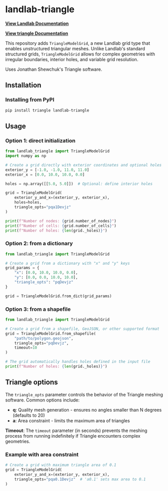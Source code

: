 # landlab-triangle

[**View Landlab Documentation**](https://landlab.readthedocs.io/)

[**View triangle Documentation**](https://www.cs.cmu.edu/~quake/triangle.html)

This repository adds `TriangleModelGrid`, a new Landlab grid type that enables unstructured triangular meshes. Unlike Landlab's standard structured grids, `TriangleModelGrid` allows for complex geometries with irregular boundaries, interior holes, and variable grid resolution.

Uses Jonathan Shewchuk's Triangle software.

## Installation

### Installing from PyPI

```bash
pip install triangle landlab-triangle
```

## Usage

### Option 1: direct initialization

```python
from landlab_triangle import TriangleModelGrid
import numpy as np

# Create a grid directly with exterior coordinates and optional holes
exterior_y = [-1.0, -1.0, 11.0, 11.0]
exterior_x = [0.0, 10.0, 10.0, 0.0]

holes = np.array([[5.0, 5.0]])  # Optional: define interior holes

grid = TriangleModelGrid(
    exterior_y_and_x=(exterior_y, exterior_x),
    holes=holes,
    triangle_opts="pqa1Devjz"
)

print(f"Number of nodes: {grid.number_of_nodes}")
print(f"Number of cells: {grid.number_of_cells}")
print(f"Number of holes: {len(grid._holes)}")
```

### Option 2: from a dictionary

```python
from landlab_triangle import TriangleModelGrid

# Create a grid from a dictionary with "x" and "y" keys
grid_params = {
    "x": [0.0, 10.0, 10.0, 0.0],
    "y": [0.0, 0.0, 10.0, 10.0],
    "triangle_opts": "pqDevjz"
}

grid = TriangleModelGrid.from_dict(grid_params)
```

### Option 3: from a shapefile

```python
from landlab_triangle import TriangleModelGrid

# Create a grid from a shapefile, GeoJSON, or other supported format
grid = TriangleModelGrid.from_shapefile(
    "path/to/polygon.geojson",
    triangle_opts="pqDevjz",
    timeout=10
)

# The grid automatically handles holes defined in the input file
print(f"Number of holes: {len(grid._holes)}")
```

## Triangle options

The `triangle_opts` parameter controls the behavior of the Triangle meshing software. Common options include:

- **q**: Quality mesh generation - ensures no angles smaller than N degrees (defaults to 20)
- **a**: Area constraint - limits the maximum area of triangles

**Timeout**: The `timeout` parameter (in seconds) prevents the meshing process from running indefinitely if Triangle encounters complex geometries.

### Example with area constraint

```python
# Create a grid with maximum triangle area of 0.1
grid = TriangleModelGrid(
    exterior_y_and_x=(exterior_y, exterior_x),
    triangle_opts="pqa0.1Devjz"  # 'a0.1' sets max area to 0.1
)
```
